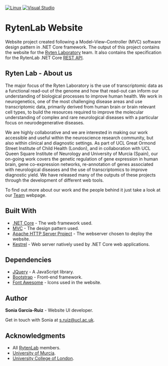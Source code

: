 [![Linux](https://svgshare.com/i/Zhy.svg)](https://svgshare.com/i/Zhy.svg)
[![Visual Studio](https://badgen.net/badge/icon/visualstudio?icon=visualstudio&label)](https://visualstudio.microsoft.com)

# RytenLab Website
Website project created following a Model–View–Controller (MVC) software design pattern in .NET Core framework. The output of this project contains the website for the [Ryten Laboratory](https://rytenlab.com/) team. It also contains the specification for the RytenLab .NET Core [REST API](https://rytenlab.com/swagger/index.html).

## Ryten Lab - About us
The major focus of the Ryten Laboratory is the use of transcriptomic data as a functional read-out of the genome and how that read-out can inform our understanding of biological processes to improve human health. We work in neurogenetics, one of the most challenging disease areas and use transcriptomic data, primarily derived from human brain or brain relevant cell types, to build the resources required to improve the molecular understanding of complex and rare neurological diseases with a particular focus on neurodegenerative diseases.

We are highly collaborative and we are interested in making our work accessible and useful within the neuroscience research community, but also within clinical and diagnostic settings. As part of UCL Great Ormond Street Institute of Child Health (London), and in collaboration with UCL Queen Square Institute of Neurology and University of Murcia (Spain), our on-going work covers the genetic regulation of gene expression in human brain, gene co-expression networks, re-annotation of genes associated with neurological diseases and the use of transcriptomics to improve diagnostic yield. We have released many of the outputs of these projects through the development of different web tools.

To find out more about our work and the people behind it just take a look at our [Team](https://rytenlab.com/RytenLab/Team) webpage.

## Built With

* [.NET Core](https://dotnet.microsoft.com) - The web framework used.
* [MVC](https://dotnet.microsoft.com/apps/aspnet/mvc) - The design pattern used.
* [Apache HTTP Server Project](http://httpd.apache.org/) - The webserver chosen to deploy the website.
* [Kestrel](https://docs.microsoft.com/en-us/aspnet/core/fundamentals/servers/kestrel?view=aspnetcore-3.0) - Web server natively used by .NET Core web applications.

## Dependencies

* [JQuery](https://jquery.com/) - A JavaScript library.
* [Bootstrap](https://getbootstrap.com/) - Front-end framework.
* [Font Awesome](https://fontawesome.com/) - Icons used in the website.

## Author

**Sonia García-Ruiz** - Website UI developer.

Get in touch with Sonia at [s.ruiz@ucl.ac.uk](mailto:s.ruiz@ucl.ac.uk).

## Acknowledgments

* All [RytenLab](https://rytenlab.com/RytenLab/Team) members.
* [University of Murcia](https://www.um.es/).
* [University College of London](https://www.ucl.ac.uk/).
